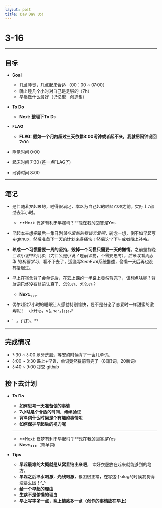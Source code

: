 ```yaml
---
layout: post
title: Day Day Up!
---
```


# 3-16 #

***

## 目标 ##

- **Goal**
    - 几点睡觉，几点起床合适 （00：00 ~ 07:00）
    - 晚上睡几个小时对自己是足够的（7h）
    - 早起做什么最好（记忆型，创造型）

- **To Do**
    - **Next: 整理下To Do**
    
- **FLAG**
    - **FLAG: 假如一个月内超过三天依赖8:00闹钟或者起不来，我就把闹钟设回7:00**

- 睡觉时间 0:00
- 起床时间 7:30 (差一点FLAG了)
- 闹钟时间 8:00

---

## 笔记 ##

- 是伴随着梦起来的，睡得很满足，本以为自己起的时候7:00之前，实际上7点过去半小时。
    - **Next: 做梦有利于早起吗？**现在我的回答是Yes
    
- 早起本来想把最后一集日剧*请与废柴的我谈恋爱吧*，转念一想，倒不如早起写完github，然后准备下一天的计划来得痛快！然后这个下午或者晚上补咯。

- **养成一个习惯需要一周的坚持，毁掉一个习惯只需要一天的懒惰**。之前坚持晚上读小说中的几页（为什么是小说？睡前读物，不需要思考），后来改看周志华
的*机器学习*，看不下去了，适逢写*SemEval*系统描述，偷懒一天后再也没有拾起过。

- 早上在宿舍背了会单词后，在去上课的一半路上竟然背完了，该想点啥呢？背单词已经没有以前认真了，怎么办，怎么办？
    - **Next:。。。**

- 偶尔超过7小时的睡眠让人感觉特别愉快，是不是分泌了恋爱时一样甜蜜的激素呢！！小开心，v(｡･ω･｡)ｨｪｨ♪ 

- ゜*。(*´Д`)。*° 

---

## 完成情况 ##
- 7:30 ~ 8:00 刷牙洗脸，等安的时候背了一会儿单词。
- 8:00 ~ 8:30 路上+早饭，单词竟然提前背完了（80旧词，20新词）
- 8:40 ~ 9:00 提交 github

## 接下去计划 ##

- **To Do**
    - **如何思考一天准备做的事情**
    - **7小时是个合适的时间，继续验证**
    - **背单词什么时候是个有趣的事情呢**
    - **如何保护早起后的视力呢**
    
    ***
    
    - **Next: 做梦有利于早起吗？**现在我的回答是Yes
    - **Next:。。。**（背单词）
    
- **Tips**

    - **早起最难的大概就是从窝里钻出来吧**， 幸好衣服放在起来就能够到的地方。
    - **早起之后冷水刺激，光线刺激**，很困很正常，在写这个blog的时候我觉得没那么困！^_^
    - **给一个早起的理由**
    - **生病不是偷懒的理由**
    - **早上写字多一点，晚上情感多一点（创作的事情放在早上）**
